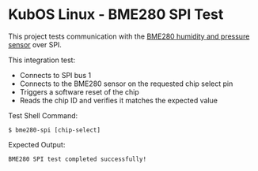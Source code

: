 # KubOS Linux  - BME280 SPI Test

This project tests communication with the [BME280 humidity and pressure sensor](https://cdn-shop.adafruit.com/datasheets/BST-BME280_DS001-10.pdf) over SPI.

This integration test:
- Connects to SPI bus 1
- Connects to the BME280 sensor on the requested chip select pin
- Triggers a software reset of the chip
- Reads the chip ID and verifies it matches the expected value

Test Shell Command:

    $ bme280-spi [chip-select]

Expected Output:

    BME280 SPI test completed successfully!